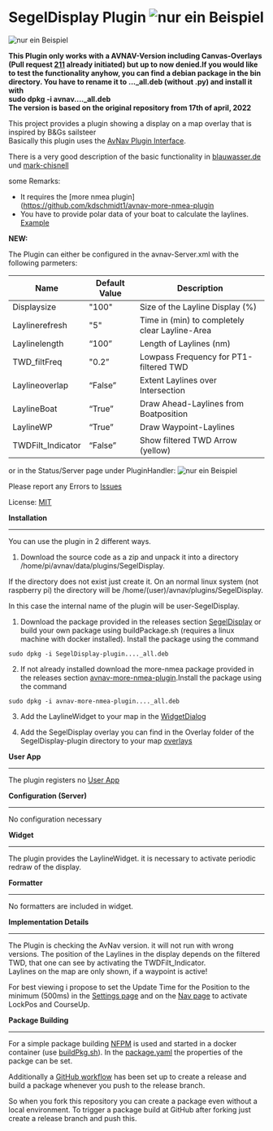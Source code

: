 **SegelDisplay Plugin**
![nur ein Beispiel](https://github.com/kdschmidt1/SegelDisplay/blob/1f7c9f73a63de39d7d9d32b99be04a16940e7baa/Images/Achtung.png "Beispielbild")
===========================

![nur ein Beispiel](https://github.com/kdschmidt1/SegelDisplay/blob/71ac24c061e987fd91be5aa5c0502e03e30a74df/Images/Achtung.png "Beispielbild")


**This Plugin only works with a AVNAV-Version including Canvas-Overlays (Pull request [211](https://github.com/wellenvogel/avnav/pull/211) already initiated) but up to now denied.If you would like to test the functionality anyhow, you can find a debian package in the bin directory. You have to rename it to ..._all.deb (without .py) 
and install it with  
sudo dpkg -i avnav...._all.deb  
The version is based on the original repository from 17th of april, 2022**

This project provides a plugin showing a display on a map overlay that is inspired by B&Gs sailsteer  
Basically this plugin uses the [AvNav Plugin Interface](https://www.wellenvogel.net/software/avnav/docs/hints/plugins.html?lang=en).

There is a very good description of the basic functionality in [blauwasser.de](https://www.blauwasser.de/navigation/app-sailsteer-bandg) und [mark-chisnell](https://www.bandg.com/de-de/blog/sailsteer-with-mark-chisnell/)
 
 
some Remarks:
*  It requires the [more nmea plugin](https://github.com/kdschmidt1/avnav-more-nmea-plugin
*  You have to provide polar data of your boat to calculate the laylines. [Example](https://github.com/kdschmidt1/SegelDisplay/blob/ca78fc300035ab487aa4f75d74a83fe40c814be1/SegelDisplay/polare.xml)

**NEW:**  

The Plugin can either be configured in the avnav-Server.xml with the following parmeters:

| Name | Default Value | Description |
| --- | --- | --- |
| Displaysize| "100" | Size of the Layline Display (%) |
| Laylinerefresh | "5" | Time in (min) to completely clear Layline-Area |
| Laylinelength | “100” | Length of Laylines (nm) |
| TWD_filtFreq | "0.2” | Lowpass Frequency for PT1-filtered TWD |
| Laylineoverlap | “False” | Extent Laylines over Intersection |
| LaylineBoat | “True” | Draw Ahead-Laylines from Boatposition |
| LaylineWP | “True” | Draw Waypoint-Laylines |
| TWDFilt_Indicator | “False” | Show filtered TWD Arrow (yellow) |

or in the Status/Server page under PluginHandler:
![nur ein Beispiel](https://github.com/kdschmidt1/SegelDisplay/blob/ea65410604be75307a485cd68e3691d6f8c494a5/Images/EditHandler%20vom%202022-04-14%2010-11-23.png "Beispielbild")


Please report any Errors to [Issues](https://github.com/kdschmidt1/avnav-more-nmea-plugin/issues)

License: [MIT](LICENSE.md)





**Installation**

------------

You can use the plugin in 2 different ways.

1. Download the source code as a zip and unpack it into a directory /home/pi/avnav/data/plugins/SegelDisplay.

 If the directory does not exist just create it. On an normal linux system (not raspberry pi) the directory will be /home/(user)/avnav/plugins/SegelDisplay.

 In this case the internal name of the plugin will be user-SegelDisplay. 


1. Download the package provided in the releases section [SegelDisplay](https://github.com/kdschmidt1/SegelDisplay/releases) or build your own package using buildPackage.sh (requires a linux machine with docker installed). Install the package using the command

 ```
 sudo dpkg -i SegelDisplay-plugin...._all.deb

 ```
 2. If not already installed download the more-nmea package provided in the releases section [avnav-more-nmea-plugin](https://github.com/kdschmidt1/avnav-more-nmea-plugin/releases).Install the package using the command

 ```
sudo dpkg -i avnav-more-nmea-plugin...._all.deb

 ```
3. Add the LaylineWidget to your map in the [WidgetDialog](https://www.wellenvogel.net/software/avnav/docs/hints/layouts.html#h2:WidgetDialog)

3. Add the SegelDisplay overlay you can find in the Overlay folder of the SegelDisplay-plugin directory to your map [overlays](https://www.wellenvogel.net/software/avnav/docs/hints/overlays.html)



**User App**

--------

The plugin registers no [User App](https://www.wellenvogel.net/software/avnav/docs/userdoc/addonconfigpage.html?lang=en#h1:ConfigurationofUserApps)



**Configuration (Server)**

-------------

No configuration necessary



**Widget**

------

The plugin provides the LaylineWidget.
it is necessary to activate periodic redraw of the display.


**Formatter**

---------


No formatters are included in widget.




**Implementation Details**

----------------------

The Plugin is checking the AvNav version. it will not run with wrong versions. 
The position of the Laylines in the display depends on the filtered TWD, that one 
can see by activating the TWDFilt_Indicator.  
Laylines on the map are only shown, if a waypoint is active!

For best viewing i propose to set the Update Time for the Position to the minimum (500ms) in the [Settings page](https://www.wellenvogel.net/software/avnav/docs/userdoc/settingspage.html) 
and on the [Nav page](https://www.wellenvogel.net/software/avnav/docs/userdoc/navpage.html) to activate LockPos and CourseUp.

**Package Building**

----------------

For a simple package building [NFPM](https://nfpm.goreleaser.com/) is used and started in a docker container (use [buildPkg.sh](buildPkg.sh)). In the [package.yaml](package.yaml) the properties of the packge can be set.

Additionally a [GitHub workflow](.github/workflows/createPackage.yml) has been set up to create a release and build a package whenever you push to the release branch.

So when you fork this repository you can create a package even without a local environment.
To trigger a package build at GitHub after forking just create a release branch and push this.
